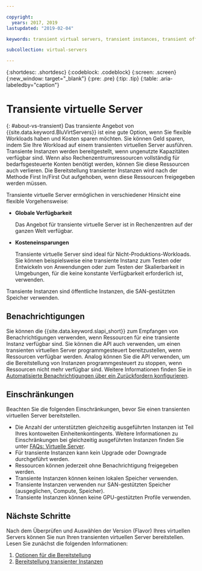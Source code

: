 ```yaml
---

copyright:
  years: 2017, 2019
lastupdated: "2019-02-04"

keywords: transient virtual servers, transient instances, transient offering, cost savings

subcollection: virtual-servers

---
```


{:shortdesc: .shortdesc}
{:codeblock: .codeblock}
{:screen: .screen}
{:new_window: target="_blank"}
{:pre: .pre}
{:tip: .tip}
{:table: .aria-labeledby="caption"}

# Transiente virtuelle Server
{: #about-vs-transient}
Das transiente Angebot von {{site.data.keyword.BluVirtServers}} ist eine gute Option, wenn Sie flexible Workloads haben und Kosten sparen möchten. Sie können Geld sparen, indem Sie Ihre Workload auf einem transienten virtuellen Server ausführen. Transiente Instanzen werden bereitgestellt, wenn ungenutzte Kapazitäten verfügbar sind. Wenn also Rechenzentrumsressourcen vollständig für bedarfsgesteuerte Konten benötigt werden, können Sie diese Ressourcen auch verlieren. Die Bereitstellung transienter Instanzen wird nach der Methode First In/First Out aufgehoben, wenn diese Ressourcen freigegeben werden müssen.   

Transiente virtuelle Server ermöglichen in verschiedener Hinsicht eine flexible Vorgehensweise:

* **Globale Verfügbarkeit**

    Das Angebot für transiente virtuelle Server ist in Rechenzentren auf der ganzen Welt verfügbar.

* **Kosteneinsparungen**

    Transiente virtuelle Server sind ideal für Nicht-Produktions-Workloads. Sie können beispielsweise eine transiente Instanz zum Testen oder Entwickeln von Anwendungen oder zum Testen der Skalierbarkeit in Umgebungen, für die keine konstante Verfügbarkeit erforderlich ist, verwenden.

Transiente Instanzen sind öffentliche Instanzen, die SAN-gestützten Speicher verwenden.

## Benachrichtigungen
Sie können die {{site.data.keyword.slapi_short}} zum Empfangen von Benachrichtigungen verwenden, wenn Ressourcen für eine transiente Instanz verfügbar sind. Sie können die API auch verwenden, um einen transienten virtuellen Server programmgesteuert bereitzustellen, wenn Ressourcen verfügbar werden. Analog können Sie die API verwenden, um die Bereitstellung von Instanzen programmgesteuert zu stoppen, wenn Ressourcen nicht mehr verfügbar sind. Weitere Informationen finden Sie in [Automatisierte Benachrichtigungen über ein Zurückfordern konfigurieren](/docs/vsi?topic=virtual-servers-configuring-notifications-for-reclaims-of-transient-virtual-servers).

## Einschränkungen
Beachten Sie die folgenden Einschränkungen, bevor Sie einen transienten virtuellen Server bereitstellen.

* Die Anzahl der unterstützten gleichzeitig ausgeführten Instanzen ist Teil Ihres kontoweiten Einheitenkontingents. Weitere Informationen zu Einschränkungen bei gleichzeitig ausgeführten Instanzen finden Sie unter [FAQs: Virtuelle Server](/docs/vsi?topic=virtual-servers-faqs-virtual-servers#concurrent).
* Für transiente Instanzen kann kein Upgrade oder Downgrade durchgeführt werden.
* Ressourcen können jederzeit ohne Benachrichtigung freigegeben werden.
* Transiente Instanzen können keinen lokalen Speicher verwenden.
* Transiente Instanzen verwenden nur SAN-gestützten Speicher (ausgeglichen, Compute, Speicher).
* Transiente Instanzen können keine GPU-gestützten Profile verwenden.


## Nächste Schritte

Nach dem Überprüfen und Auswählen der Version (Flavor) Ihres virtuellen Servers können Sie nun Ihren transienten virtuellen Server bereitstellen. Lesen Sie zunächst die folgenden Informationen:
1. [Optionen für die Bereitstellung](/docs/vsi?topic=virtual-servers-provisioning-selections)
2. [Bereitstellung transienter Instanzen](/docs/vsi?topic=virtual-servers-ordering-vs-transient)
